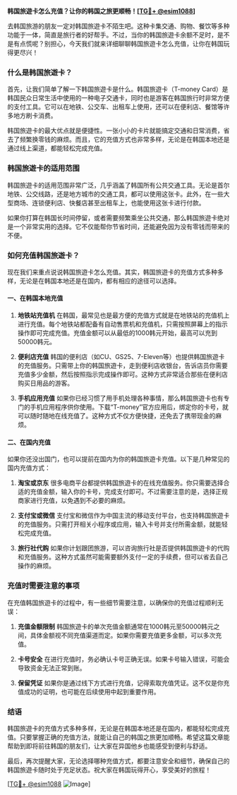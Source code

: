 **韩国旅遊卡怎么充值？让你的韩国之旅更顺畅！[[TG💪+ @esim1088](https://t.me/s/esim1088)]**

去韩国旅游的朋友一定对韩国旅遊卡不陌生吧。这种卡集交通、购物、餐饮等多种功能于一体，简直是旅行者的好帮手。不过，当你的韩国旅遊卡余额不足时，是不是有点慌呢？别担心，今天我们就来详细聊聊韩国旅遊卡怎么充值，让你在韩国玩得更尽兴！

### 什么是韩国旅遊卡？

首先，让我们简单了解一下韩国旅遊卡是什么。韩国旅遊卡（T-money Card）是韩国民众日常生活中使用的一种电子交通卡，同时也是游客在韩国旅行时非常方便的支付工具。它可以在地铁、公交车、出租车上使用，还可以在便利店、餐馆等许多地方刷卡消费。

韩国旅遊卡的最大优点就是便捷性。一张小小的卡片就能搞定交通和日常消费，省去了频繁换零钱的麻烦。而且，它的充值方式也非常多样，无论是在韩国本地还是通过线上渠道，都能轻松完成充值。

### 韩国旅遊卡的适用范围

韩国旅遊卡的适用范围非常广泛，几乎涵盖了韩国所有公共交通工具。无论是首尔地铁、公交线路，还是地方城市的交通工具，都可以使用这张卡。此外，在一些大型商场、连锁便利店、快餐店甚至出租车上，也能使用这张卡进行付款。

如果你打算在韩国长时间停留，或者需要频繁乘坐公共交通，那么韩国旅遊卡绝对是一个非常实用的选择。它不仅能帮你节省时间，还能避免因为没有零钱而带来的不便。

### 如何充值韩国旅遊卡？

现在我们来重点说说韩国旅遊卡怎么充值。其实，韩国旅遊卡的充值方式多种多样，无论是在韩国本地还是在国内，都有相应的途径可以选择。

#### 一、在韩国本地充值

1. **地铁站充值机**
   在韩国，最常见也是最方便的充值方式就是在地铁站的充值机上进行充值。每个地铁站都配备有自动售票机和充值机，只需按照屏幕上的指示操作即可完成充值。充值金额可以从最低的1000韩元开始，最高可以充到50000韩元。

2. **便利店充值**
   韩国的便利店（如CU、GS25、7-Eleven等）也提供韩国旅遊卡的充值服务。只需带上你的韩国旅遊卡，走到便利店收银台，告诉店员你需要充值多少金额，然后按照指示完成操作即可。这种方式非常适合那些在便利店购买日用品的游客。

3. **手机应用充值**
   如果你已经习惯了用手机处理各种事情，那么韩国旅遊卡也有专门的手机应用程序供你使用。下载“T-money”官方应用后，绑定你的卡号，就可以随时随地在线充值了。这种方式不仅方便快捷，还免去了携带现金的麻烦。

#### 二、在国内充值

如果你还没出国门，也可以提前在国内为你的韩国旅遊卡充值。以下是几种常见的国内充值方式：

1. **淘宝或京东**
   很多电商平台都提供韩国旅遊卡的在线充值服务。你只需要选择合适的充值金额，输入你的卡号，完成支付即可。不过需要注意的是，选择正规商家进行充值，以免遇到不必要的麻烦。

2. **支付宝或微信**
   支付宝和微信作为中国主流的移动支付平台，也支持韩国旅遊卡的充值服务。只需打开相关小程序或应用，输入卡号并支付所需金额，就能轻松完成充值。

3. **旅行社代购**
   如果你计划跟团旅游，可以咨询旅行社是否提供韩国旅遊卡的代购和充值服务。这种方式虽然可能需要额外支付一定的手续费，但可以省去自己操作的麻烦。

### 充值时需要注意的事项

在充值韩国旅遊卡的过程中，有一些细节需要注意，以确保你的充值过程顺利无误：

1. **充值金额限制**
   韩国旅遊卡的单次充值金额通常在1000韩元至50000韩元之间，具体金额视不同充值渠道而定。如果你需要充值更多金额，可以多次充值。

2. **卡号安全**
   在进行充值时，务必确认卡号正确无误。如果卡号输入错误，可能会导致资金无法正常到账。

3. **保留凭证**
   如果你是通过线下方式进行充值，记得索取充值凭证。这不仅是你充值成功的证明，也可能在后续使用中起到重要作用。

### 结语

韩国旅遊卡的充值方式多种多样，无论是在韩国本地还是在国内，都能轻松完成充值。只要掌握正确的充值方法，就能让自己的韩国之旅更加顺畅。希望这篇文章能帮助到即将前往韩国的朋友们，让大家在异国他乡也能感受到便利与舒适。

最后，再次提醒大家，无论选择哪种充值方式，都要注意安全和细节，确保自己的韩国旅遊卡随时处于充足状态。祝大家在韩国玩得开心，享受美好的旅程！

[[TG💪+ @esim1088](https://t.me/s/esim1088) ![Image](https://i.postimg.cc/4NQfJmqS/Snipaste-2025-05-13-00-14-12.png)]
